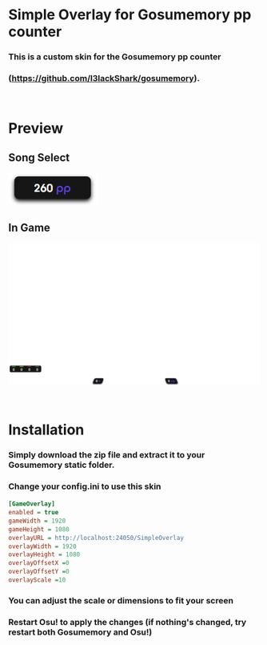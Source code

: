 # Simple Overlay for Gosumemory pp counter
### This is a custom skin for the Gosumemory pp counter
### (https://github.com/l3lackShark/gosumemory).

<br>

# Preview
## Song Select
![](./docs/Song-Select.png)
## In Game
![](./docs/In-Game.png)

<br>

# Installation
### Simply download the zip file and extract it to your Gosumemory static folder.
### Change your config.ini to use this skin
```ini
[GameOverlay]
enabled = true
gameWidth = 1920
gameHeight = 1080
overlayURL = http://localhost:24050/SimpleOverlay
overlayWidth = 1920
overlayHeight = 1080
overlayOffsetX =0
overlayOffsetY =0
overlayScale =10
```
### You can adjust the scale or dimensions to fit your screen
### Restart Osu! to apply the changes (if nothing's changed, try restart both Gosumemory and Osu!)